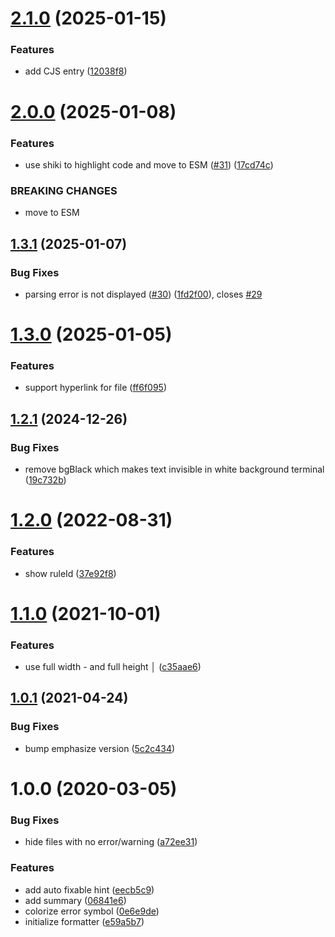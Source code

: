 # [2.1.0](https://github.com/fengzilong/eslint-formatter-mo/compare/v2.0.0...v2.1.0) (2025-01-15)


### Features

* add CJS entry ([12038f8](https://github.com/fengzilong/eslint-formatter-mo/commit/12038f8c8a2f4094d5237cfa2c49c67f41423901))

# [2.0.0](https://github.com/fengzilong/eslint-formatter-mo/compare/v1.3.1...v2.0.0) (2025-01-08)


### Features

* use shiki to highlight code and move to ESM ([#31](https://github.com/fengzilong/eslint-formatter-mo/issues/31)) ([17cd74c](https://github.com/fengzilong/eslint-formatter-mo/commit/17cd74cdfe8c6df1ef59e99bb6b7b659ca180981))


### BREAKING CHANGES

* move to ESM

## [1.3.1](https://github.com/fengzilong/eslint-formatter-mo/compare/v1.3.0...v1.3.1) (2025-01-07)


### Bug Fixes

* parsing error is not displayed ([#30](https://github.com/fengzilong/eslint-formatter-mo/issues/30)) ([1fd2f00](https://github.com/fengzilong/eslint-formatter-mo/commit/1fd2f0029d5941cbefeadbe0fc3862d264061c8f)), closes [#29](https://github.com/fengzilong/eslint-formatter-mo/issues/29)

# [1.3.0](https://github.com/fengzilong/eslint-formatter-mo/compare/v1.2.1...v1.3.0) (2025-01-05)


### Features

* support hyperlink for file ([ff6f095](https://github.com/fengzilong/eslint-formatter-mo/commit/ff6f09505afb91fc81b8d9ea0db43cb57fca03ac))

## [1.2.1](https://github.com/fengzilong/eslint-formatter-mo/compare/v1.2.0...v1.2.1) (2024-12-26)


### Bug Fixes

* remove bgBlack which makes text invisible in white background terminal ([19c732b](https://github.com/fengzilong/eslint-formatter-mo/commit/19c732be084f4513bcdbe3aa7ba5c14573fbfa4a))

# [1.2.0](https://github.com/fengzilong/eslint-formatter-mo/compare/v1.1.0...v1.2.0) (2022-08-31)


### Features

* show ruleId ([37e92f8](https://github.com/fengzilong/eslint-formatter-mo/commit/37e92f841b7dab8788838a74d0075ab99f567a58))

# [1.1.0](https://github.com/fengzilong/eslint-formatter-mo/compare/v1.0.1...v1.1.0) (2021-10-01)


### Features

* use full width - and full height │ ([c35aae6](https://github.com/fengzilong/eslint-formatter-mo/commit/c35aae68a6dd08fde074c43a25fa6699b9836078))

## [1.0.1](https://github.com/fengzilong/eslint-formatter-mo/compare/v1.0.0...v1.0.1) (2021-04-24)


### Bug Fixes

* bump emphasize version ([5c2c434](https://github.com/fengzilong/eslint-formatter-mo/commit/5c2c43437ad275898fced4a10c41224cb3c35385))

# 1.0.0 (2020-03-05)


### Bug Fixes

* hide files with no error/warning ([a72ee31](https://github.com/fengzilong/eslint-formatter-mo/commit/a72ee31b6a59debdb96616e12b0e47eda87e400d))


### Features

* add auto fixable hint ([eecb5c9](https://github.com/fengzilong/eslint-formatter-mo/commit/eecb5c9ab677763f10ff75d37477b7c6f7b359e2))
* add summary ([06841e6](https://github.com/fengzilong/eslint-formatter-mo/commit/06841e69fbe7e3eb29227ec85fe9b4e16b972b6f))
* colorize error symbol ([0e6e9de](https://github.com/fengzilong/eslint-formatter-mo/commit/0e6e9de1939eb3c9b71194c1bca905232c77ce87))
* initialize formatter ([e59a5b7](https://github.com/fengzilong/eslint-formatter-mo/commit/e59a5b7c9f6ab95e18afb510ea30ccd7387ee65d))
